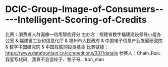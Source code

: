 # DCIC-Group-Image-of-Consumers-----Intelligent-Scoring-of-Credits
比赛：消费者人群画像—信用智能评分
主办方：福建省数字福建建设领导小组办公室 & 福建省工业和信息化厅 & 福州市人民政府 & 中国电子信息产业发展研究院 & 数字中国研究院 & 中国互联网投资基金
比赛链接：https://www.datafountain.cn/competitions/337/details
参赛人：Chain_Rea、我爱写代码、我真不会造轮子、憨子哥、Iron_man
